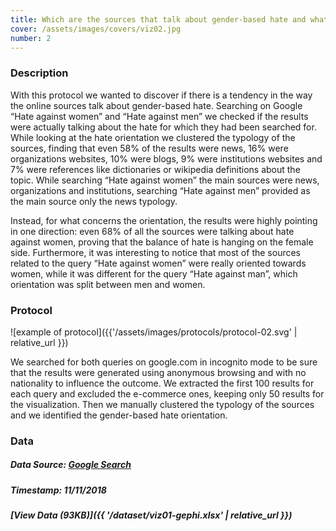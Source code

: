 ```yaml
---
title: Which are the sources that talk about gender-based hate and what is their orientation?
cover: /assets/images/covers/viz02.jpg
number: 2
---
```

### Description
With this protocol we wanted to discover if there is a tendency in the way the online sources talk about gender-based hate. Searching on Google “Hate against women” and “Hate against men” we checked if the results were actually talking about the hate for which they had been searched for. While looking at the hate orientation we clustered the typology of the sources, finding that even 58% of the results were news, 16% were organizations websites, 10% were blogs, 9% were institutions websites and 7% were references like dictionaries or wikipedia definitions about the topic. While searching “Hate against women” the main sources were news, organizations and institutions, searching “Hate against men” provided as the main source only the news typology.

Instead, for what concerns the orientation, the results were highly pointing in one direction: even 68% of all the sources were talking about hate against women, proving that the balance of hate is hanging on the female side. Furthermore, it was interesting to notice that most of the sources related to the query “Hate against women” were really oriented towards women, while it was different for the query “Hate against man”, which orientation was split between men and women. 


### Protocol
![example of protocol]({{'/assets/images/protocols/protocol-02.svg' | relative_url }})

We searched for both queries on google.com in incognito mode to be sure that the results were generated using anonymous browsing and with no nationality to influence the outcome. We extracted the first 100 results for each query and excluded the e-commerce ones, keeping only 50 results for the visualization. Then we manually clustered the typology of the sources and we identified the gender-based hate orientation.

### Data
##### Data Source: [Google Search](https://www.google.com)
##### Timestamp: 11/11/2018
##### [View Data (93KB)]({{ '/dataset/viz01-gephi.xlsx' | relative_url }})